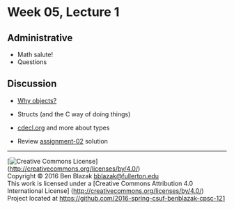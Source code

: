 # Week 05, Lecture 1

## Administrative

- Math salute!
- Questions


## Discussion

- [Why objects?](http://mythz.servicestack.net/blog/2013/02/27/the-deep-insights-of-alan-kay/)
- Structs (and the C way of doing things)
- [cdecl.org](http://cdecl.org) and more about types

- Review [assignment-02](../../../../../assignment-02) solution


-------------------------------------------------------------------------------
[![Creative Commons License](https://i.creativecommons.org/l/by/4.0/88x31.png)]
(http://creativecommons.org/licenses/by/4.0/)  
Copyright &copy; 2016 Ben Blazak <bblazak@fullerton.edu>  
This work is licensed under a [Creative Commons Attribution 4.0 International
License] (http://creativecommons.org/licenses/by/4.0/)  
Project located at <https://github.com/2016-spring-csuf-benblazak-cpsc-121>

